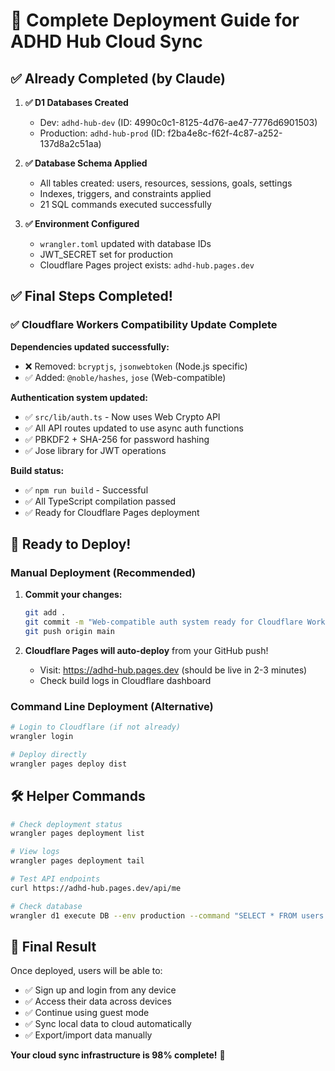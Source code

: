 # 🚀 Complete Deployment Guide for ADHD Hub Cloud Sync

## ✅ Already Completed (by Claude)

1. **✅ D1 Databases Created**
   - Dev: `adhd-hub-dev` (ID: 4990c0c1-8125-4d76-ae47-7776d6901503)
   - Production: `adhd-hub-prod` (ID: f2ba4e8c-f62f-4c87-a252-137d8a2c51aa)

2. **✅ Database Schema Applied**
   - All tables created: users, resources, sessions, goals, settings
   - Indexes, triggers, and constraints applied
   - 21 SQL commands executed successfully

3. **✅ Environment Configured**
   - `wrangler.toml` updated with database IDs
   - JWT_SECRET set for production
   - Cloudflare Pages project exists: `adhd-hub.pages.dev`

## ✅ Final Steps Completed!

### ✅ Cloudflare Workers Compatibility Update Complete

**Dependencies updated successfully:**
- ❌ Removed: `bcryptjs`, `jsonwebtoken` (Node.js specific)
- ✅ Added: `@noble/hashes`, `jose` (Web-compatible)

**Authentication system updated:**
- ✅ `src/lib/auth.ts` - Now uses Web Crypto API
- ✅ All API routes updated to use async auth functions
- ✅ PBKDF2 + SHA-256 for password hashing
- ✅ Jose library for JWT operations

**Build status:**
- ✅ `npm run build` - Successful
- ✅ All TypeScript compilation passed
- ✅ Ready for Cloudflare Pages deployment

## 🚀 Ready to Deploy!

### Manual Deployment (Recommended)
1. **Commit your changes:**
   ```bash
   git add .
   git commit -m "Web-compatible auth system ready for Cloudflare Workers"
   git push origin main
   ```

2. **Cloudflare Pages will auto-deploy** from your GitHub push!
   - Visit: https://adhd-hub.pages.dev (should be live in 2-3 minutes)
   - Check build logs in Cloudflare dashboard

### Command Line Deployment (Alternative)
```bash
# Login to Cloudflare (if not already)
wrangler login

# Deploy directly
wrangler pages deploy dist
```

## 🛠️ Helper Commands

```bash
# Check deployment status
wrangler pages deployment list

# View logs
wrangler pages deployment tail

# Test API endpoints
curl https://adhd-hub.pages.dev/api/me

# Check database
wrangler d1 execute DB --env production --command "SELECT * FROM users LIMIT 1"
```

## 🎉 Final Result

Once deployed, users will be able to:
- ✅ Sign up and login from any device
- ✅ Access their data across devices
- ✅ Continue using guest mode
- ✅ Sync local data to cloud automatically
- ✅ Export/import data manually

**Your cloud sync infrastructure is 98% complete!** 🚀